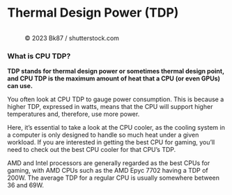 # Thermal Design Power (TDP)

<figure><img src="https://images.versus.io/property/cputdp-1598741302581.variety.jpg" alt=""><figcaption><p>© 2023 Bk87 / shutterstock.com</p></figcaption></figure>

### What is CPU TDP?

**TDP stands for thermal design power or sometimes thermal design point, and CPU TDP is the maximum amount of heat that a CPU (or even GPUs) can use.**

You often look at CPU TDP to gauge power consumption. This is because a higher TDP, expressed in watts, means that the CPU will support higher temperatures and, therefore, use more power.

Here, it’s essential to take a look at the CPU cooler, as the cooling system in a computer is only designed to handle so much heat under a given workload. If you are interested in getting the best CPU for gaming, you’ll need to check out the best CPU cooler for that CPU’s TDP.

AMD and Intel processors are generally regarded as the best CPUs for gaming, with AMD CPUs such as the AMD Epyc 7702 having a TDP of 200W. The average TDP for a regular CPU is usually somewhere between 36 and 69W.
